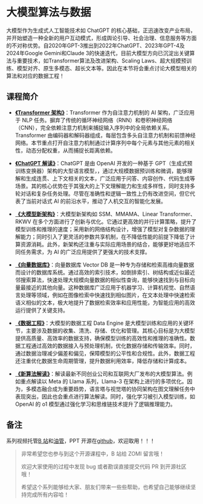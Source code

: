 <!--Copyright © ZOMI 适用于[License](https://github.com/chenzomi12/AIFoundation)版权许可-->

# 大模型算法与数据

大模型作为生成式人工智能技术如 ChatGPT 的核心基础，正迅速改变产业布局，并开始塑造一种全新的用户互动模式，形成舆论引导、社会治理、信息服务等方面的不对称优势。自2020年GPT-3推出到2022年ChatGPT、2023年GPT-4及2024年Google Gemini和Claude 3的快速迭代，目前大模型方向已沉淀出关键算法与重要技术，如Transformer算法及改进架构、Scaling Laws、超大规模预训练、模型对齐、原生多模态、超长文本等。因此在本节将会重点讨论大模型相关的算法和对应的数据工程！

## 课程简介

- [**《Transformer 架构》**](./01Basic/)：Transformer 作为自注意力机制的 AI 架构，广泛应用于 NLP 任务。摒弃了传统的循环神经网络（RNN）和卷积神经网络（CNN），完全依赖注意力机制来捕捉输入序列中的全局依赖关系。Transformer 由编码器和解码器组成，每层包含多头自注意力机制和前馈神经网络。本节重点打开自注意力机制通过计算序列中每个元素与其他元素的相关性，动态分配权重，从而捕捉长距离依赖。

- [**《ChatGPT 解读》**](./02ChatGPT/)：ChatGPT 是由 OpenAI 开发的一种基于 GPT（生成式预训练变换器）架构的大型语言模型，，通过大规模数据预训练和微调，能够理解和生成连贯、上下文相关的文本，广泛应用于问答、内容创作、代码生成等场景。其的核心优势在于其强大的上下文理解能力和生成多样性，同时支持多轮对话和复杂任务处理。尽管在准确性和逻辑一致性上仍有改进空间，但它代表了当前对话式 AI 的前沿水平，推动了人机交互的智能化发展。

- [**《大模型新架构》**](./03NewArch/)：大模型新架构如 SSM、MMAMA、Linear Transformer、RKWV 在多个方面进行了创新与优化。它通过更高效的并行计算策略，提升了模型训练和推理的速度；采用新的网络结构设计，增强了模型对复杂数据的理解能力；同时引入了更灵活的参数共享机制，在不降低性能的前提下降低了计算资源消耗。此外，新架构还注重与实际应用场景的结合，能够更好地适应不同任务需求，为 AI 的广泛应用提供了更强大的技术支撑。

- [**《向量数据库》**](./04VectorDB/)：向量数据库 Vector DB 是一种专为存储和检索高维向量数据而设计的数据库系统。通过高效的索引技术，如倒排索引、树结构或近似最近邻搜索算法，快速处理大规模向量数据的相似性查询，能够快速找到与目标向量最接近的其他向量。这种数据库广泛应用于机器学习、计算机视觉、自然语言处理等领域，例如在图像检索中快速找到相似图片，在文本处理中快速检索语义相似的文本，极大地提升了数据检索效率和应用性能，为智能应用的高效运行提供了关键支持。

- [**《数据工程》**](./05DataEngine/)：大模型的数据工程 Data Engine 是大模型训练和应用的关键环节，主要涉及数据的收集、清洗、存储、优化和管理。其核心目标是为大模型提供高质量、高效率的数据支持，确保模型训练的高效性和推理的准确性。数据工程通过高效的数据接入与预处理机制，优化数据存储和传输效率。同时，通过数据治理减少偏差和偏见，保障模型的公平性和合规性。此外，数据工程还注重优化数据生命周期管理，提升数据利用效率，降低存储和计算成本。

- [**《新算法解读》**](./06NewModel/)：解读最新不同创业公司和互联网大厂发布的大模型算法。例如重点解读以 Meta 的 Llama 系列，Llama-3 在架构上进行的多项优化。因为，多模态融合成为重要趋势，语言塔与视觉塔的协同架构在图文理解任务中表现突出，因此也会重点进行算法解读。同时，强化学习被引入模型训练，如OpenAI 的 o1 模型通过强化学习和思维链技术提升了逻辑推理能力。

## 备注

系列视频托管[B 站](https://space.bilibili.com/517221395)和[油管](https://www.youtube.com/@ZOMI666/videos)，PPT 开源在[github](https://github.com/chenzomi12/AIFoundation)，欢迎取用！！！

> 非常希望您也参与到这个开源课程中，B 站给 ZOMI 留言哦！
>
> 欢迎大家使用的过程中发现 bug 或者勘误直接提交代码 PR 到开源社区哦！
>
> 希望这个系列能够给大家、朋友们带来一些些帮助，也希望自己能够继续坚持完成所有内容哈！

